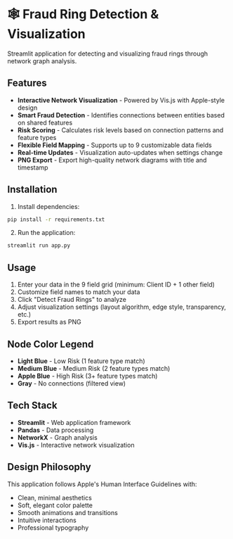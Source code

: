 # 🕸️ Fraud Ring Detection & Visualization

Streamlit application for detecting and visualizing fraud rings through network graph analysis.

## Features

- **Interactive Network Visualization** - Powered by Vis.js with Apple-style design
- **Smart Fraud Detection** - Identifies connections between entities based on shared features
- **Risk Scoring** - Calculates risk levels based on connection patterns and feature types
- **Flexible Field Mapping** - Supports up to 9 customizable data fields
- **Real-time Updates** - Visualization auto-updates when settings change
- **PNG Export** - Export high-quality network diagrams with title and timestamp

## Installation

1. Install dependencies:
```bash
pip install -r requirements.txt
```

2. Run the application:
```bash
streamlit run app.py
```

## Usage

1. Enter your data in the 9 field grid (minimum: Client ID + 1 other field)
2. Customize field names to match your data
3. Click "Detect Fraud Rings" to analyze
4. Adjust visualization settings (layout algorithm, edge style, transparency, etc.)
5. Export results as PNG

## Node Color Legend

- **Light Blue** - Low Risk (1 feature type match)
- **Medium Blue** - Medium Risk (2 feature types match)
- **Apple Blue** - High Risk (3+ feature types match)
- **Gray** - No connections (filtered view)

## Tech Stack

- **Streamlit** - Web application framework
- **Pandas** - Data processing
- **NetworkX** - Graph analysis
- **Vis.js** - Interactive network visualization

## Design Philosophy

This application follows Apple's Human Interface Guidelines with:
- Clean, minimal aesthetics
- Soft, elegant color palette
- Smooth animations and transitions
- Intuitive interactions
- Professional typography


